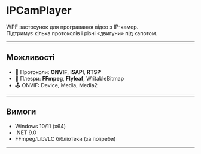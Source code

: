 ﻿# IPCamPlayer
WPF застосунок для програвання відео з IP-камер.  
Підтримує кілька протоколів і різні «двигуни» під капотом.

---

## Можливості
- 🎥 Протоколи: **ONVIF**, **ISAPI**, **RTSP**
- 🔌 Плеєри: **FFmpeg**, **Flyleaf**, WritableBitmap 
- 🕹️ ONVIF: Device, Media, Media2


---

## Вимоги
- Windows 10/11 (x64)
- .NET 9.0
- FFmpeg/LibVLC бібліотеки (за потреби)

---